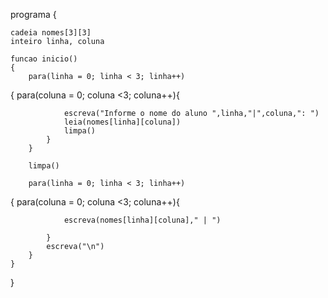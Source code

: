 programa
{

	cadeia nomes[3][3]
	inteiro linha, coluna
	
	funcao inicio()
	{
		para(linha = 0; linha < 3; linha++)
{
			para(coluna = 0; coluna <3; coluna++){

				escreva("Informe o nome do aluno ",linha,"|",coluna,": ")
				leia(nomes[linha][coluna])
				limpa()
			}	
		}

		limpa()

		para(linha = 0; linha < 3; linha++)
{
			para(coluna = 0; coluna <3; coluna++){

				escreva(nomes[linha][coluna]," | ")
				
			}
			escreva("\n")	
		}
	}
}
